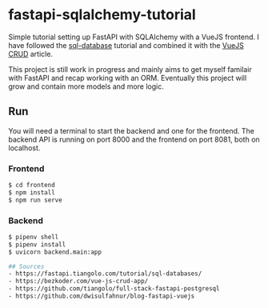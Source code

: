 # fastapi-sqlalchemy-tutorial
Simple tutorial setting up FastAPI with SQLAlchemy with a VueJS frontend. I have followed the [sql-database](https://fastapi.tiangolo.com/tutorial/sql-databases/) tutorial and combined it with the [VueJS CRUD](https://bezkoder.com/vue-js-crud-app/) article.

This project is still work in progress and mainly aims to get myself familair with FastAPI and recap working with an ORM. Eventually this project will grow and contain more models and more logic.

## Run
You will need a terminal to start the backend and one for the frontend. The backend API is running on port 8000 and the frontend on port 8081, both on localhost.

### Frontend

```bash
$ cd frontend
$ npm install
$ npm run serve
```

### Backend

```bash
$ pipenv shell
$ pipenv install
$ uvicorn backend.main:app

## Sources
- https://fastapi.tiangolo.com/tutorial/sql-databases/
- https://bezkoder.com/vue-js-crud-app/
- https://github.com/tiangolo/full-stack-fastapi-postgresql
- https://github.com/dwisulfahnur/blog-fastapi-vuejs

